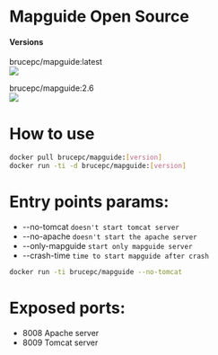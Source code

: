 Mapguide Open Source
===
#### Versions

brucepc/mapguide:latest    
[![](https://images.microbadger.com/badges/image/brucepc/mapguide.svg)](https://microbadger.com/images/brucepc/mapguide "Get your own image badge on microbadger.com")

brucepc/mapguide:2.6      
[![](https://images.microbadger.com/badges/image/brucepc/mapguide:2.6.svg)](https://microbadger.com/images/brucepc/mapguide:2.6 "Get your own image badge on microbadger.com")

How to use
===
```bash
docker pull brucepc/mapguide:[version]
docker run -ti -d brucepc/mapguide:[version]
```
Entry points params:   
===
+ --no-tomcat        ``doesn't start tomcat server``   
+ --no-apache        ``doesn't start the apache server``   
+ --only-mapguide    ``start only mapguide server``  
+ --crash-time       ``time to start mapguide after crash``

```bash
docker run -ti brucepc/mapguide --no-tomcat
```
Exposed ports:
===
+ 8008 Apache server
+ 8009 Tomcat server

